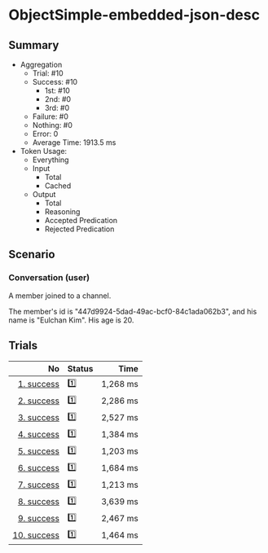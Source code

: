 # ObjectSimple-embedded-json-desc
## Summary
  - Aggregation
    - Trial: #10
    - Success: #10
      - 1st: #10
      - 2nd: #0
      - 3rd: #0
    - Failure: #0
    - Nothing: #0
    - Error: 0
    - Average Time: 1913.5 ms
  - Token Usage:
    - Everything
    - Input
      - Total
      - Cached
    - Output
      - Total
      - Reasoning
      - Accepted Predication
      - Rejected Predication

## Scenario
### Conversation (user)
A member joined to a channel.

The member's id is "447d9924-5dad-49ac-bcf0-84c1ada062b3",
and his name is "Eulchan Kim". His age is 20.

## Trials
No | Status | Time
---:|:-------|------:
[1. success](./trials/1.success.json) | 1️⃣ | 1,268 ms
[2. success](./trials/2.success.json) | 1️⃣ | 2,286 ms
[3. success](./trials/3.success.json) | 1️⃣ | 2,527 ms
[4. success](./trials/4.success.json) | 1️⃣ | 1,384 ms
[5. success](./trials/5.success.json) | 1️⃣ | 1,203 ms
[6. success](./trials/6.success.json) | 1️⃣ | 1,684 ms
[7. success](./trials/7.success.json) | 1️⃣ | 1,213 ms
[8. success](./trials/8.success.json) | 1️⃣ | 3,639 ms
[9. success](./trials/9.success.json) | 1️⃣ | 2,467 ms
[10. success](./trials/10.success.json) | 1️⃣ | 1,464 ms
